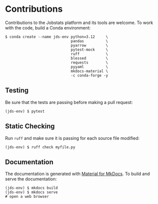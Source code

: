 # Contributions

Contributions to the Jobstats platform and its tools are welcome. To work with the code, build a Conda environment:

```
$ conda create --name jds-env python=3.12     \
                              pandas          \
                              pyarrow         \
                              pytest-mock     \
                              ruff            \
                              blessed         \
                              requests        \
                              pyyaml          \
                              mkdocs-material \
                              -c conda-forge -y
```

## Testing

Be sure that the tests are passing before making a pull request:

```
(jds-env) $ pytest
```

## Static Checking

Run `ruff` and make sure it is passing for each source file modified:

```
(jds-env) $ ruff check myfile.py
```


## Documentation

The documentation is generated with [Material for MkDocs](https://squidfunk.github.io/mkdocs-material/). To build and
serve the documentation:

```
(jds-env) $ mkdocs build
(jds-env) $ mkdocs serve
# open a web browser
```
